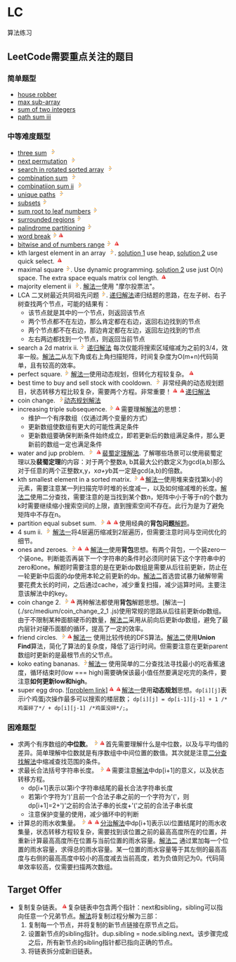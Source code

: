 # LC
算法练习

[LeetCodeLogo]:./assets/images/LeetCode_logo_16.png
[ImportantIcon]:./assets/images/important_icon_16.png

## LeetCode需要重点关注的题目
### 简单题型
* [house robber](./src/easy/house_robber_1.js)
* [max sub-array](./src/easy/max_subarray_2.js)
* [sum of two integers](./src/easy/sum_of_two_integers_1.js)
* [path sum iii](./src/easy/path_sum_iii_1.js)

### 中等难度题型
* [three sum](./src/medium/3sum_1.js) [![problem link][LeetCodeLogo]](https://leetcode.com/problems/3sum/description/)
* [next permutation](./src/medium/next_permutation_1.js) [![problem link][LeetCodeLogo]](https://leetcode.com/problems/next-permutation/)
* [search in rotated sorted array](./src/medium/search_in_rotated_sorted_array_1.js) [![problem link][LeetCodeLogo]](https://leetcode.com/problems/search-in-rotated-sorted-array/)
* [combination sum](./src/medium/combination_sum_1.js) [![problem link][LeetCodeLogo]](https://leetcode.com/problems/combination-sum/)
* [combinatiion sum ii](./src/medium/combination_sum_ii_1.js) [![problem link][LeetCodeLogo]](https://leetcode.com/problems/combination-sum-ii/)
* [unique paths](./src/medium/unique_paths_2.js) [![problem link][LeetCodeLogo]](https://leetcode.com/problems/unique-paths/description/)
* [subsets](./src/medium/subsets_2.js)[![problem link][LeetCodeLogo]](https://leetcode.com/problems/subsets/)
* [sum root to leaf numbers](./src/medium/sum_root_to_leaf_numbers_2.js)[![problem link][LeetCodeLogo]](https://leetcode.com/problems/sum-root-to-leaf-numbers/)
* [surrounded regions](./src/medium/surrounded_regions_1.js)[![problem link][LeetCodeLogo]](https://leetcode.com/problems/surrounded-regions)
* [palindrome partitioning](./src/medium/palindrome_partitioning_1.js)[![problem link][LeetCodeLogo]](https://leetcode.com/problems/palindrome-partitioning)
* [word break](./src/medium/word_break_1.js)[![problem link][LeetCodeLogo]](https://leetcode.com/problems/word-break)![important icon][ImportantIcon]
* [bitwise and of numbers range](./src/medium/bitwise_and_of_numbers_range_1.js)[![LeetCodeLogo]](https://leetcode.com/problems/bitwise-and-of-numbers-range)
![important icon][ImportantIcon]
* kth largest element in an array [![problem link][LeetCodeLogo]](https://leetcode.com/problems/kth-largest-element-in-an-array/). [solution 1](./src/medium/kth_largest_element_in_an_array_1.js) use heap, [solution 2](./src/medium/kth_largest_element_in_an_array_2.js) use quick select. ![important icon][ImportantIcon]
* maximal square[![problem link][LeetCodeLogo]](https://leetcode.com/problems/maximal-square/). Use dynamic programming. [solution 2](./src/medium/maximal_square_2.js) use just O(n) space. The extra space equals matrix col length. ![important icon][ImportantIcon]
* majority element ii [![problem link][LeetCodeLogo]](https://leetcode.com/problems/majority-element-ii/description/). [解法一](./src/medium/majority_element_ii_1.js)使用 "摩尔投票法"。
* LCA 二叉树最近共同祖先问题[![problem link][LeetCodeLogo]](https://leetcode.com/problems/lowest-common-ancestor-of-a-binary-tree). 
[递归解法](./src/medium/lowest_common_ancestor_of_a_binary_tree_2.js)递归结题的思路，在左子树、右子树查找两个节点，可能的结果有：
  * 该节点就是其中的一个节点，则返回该节点
  * 两个节点都不在左边，那么肯定都在右边，返回右边找到的节点
  * 两个节点都不在右边，那边肯定都在左边，返回左边找到的节点
  * 左右两边都找到一个节点，则返回当前节点
* search a 2d matrix ii.[![problem link][LeetCodeLogo]](https://leetcode.com/problems/search-a-2d-matrix-ii) [递归解法](./src/medium/search_a_2d_matrix_ii_1.js)
每次仅能将搜索区域缩减为之前的3/4，效率一般。[解法二](./src/medium/search_a_2d_matrix_ii_2.js)从左下角或右上角扫描矩阵，时间复杂度为O(m+n)代码简单，且有较高的效率。
* perfect square.[![problem link][LeetCodeLogo]](https://leetcode.com/problems/perfect-squares) [解法一](./src/medium/perfect_squares_1.js)使用动态规划，但转化方程较复杂。![important 
icon][ImportantIcon]
* best time to buy and sell stock with cooldown. [![problem link][LeetCodeLogo]](https://leetcode.com/problems/best-time-to-buy-and-sell-stock-with-cooldown) 
非常经典的动态规划题目，状态转移方程比较复杂，需要两个方程。非常重要！![important icon][ImportantIcon]![important icon][ImportantIcon][递归解法](./src/medium/best_time_to_buy_and_sell_stock_with_cooldown_1.js)
* coin change. [![problem icon][LeetCodeLogo]](https://leetcode.com/problems/coin-change/description/)[动态规划解法](./src/medium/coin_change_1.js)
* increasing triple subsequence.[![problem link][LeetCodeLogo]](https://leetcode.com/problems/increasing-triplet-subsequence)![important icon][ImportantIcon]需要理解[解法](
./src/medium/increasing_triplet_subsequence_1.js)的思想：
  * 维护一个有序数组（仅通过两个变量的方式）
  * 更新数组使数组有更大的可能性满足条件
  * 更新数组要确保判断条件始终成立，即若更新后的数组满足条件，那么更新前的数组一定也满足条件
* water and jup problem. [![problem link][LeetCodeLogo]](https://leetcode.com/problems/water-and-jug-problem) ![important icon][ImportantIcon][裴蜀定理解法](
./src/medium/water_and_jug_problem_1.js). 了解哪些场景可以使用裴蜀定理以及**裴蜀定理**的内容：对于两个整数a, b其最大公约数定义为gcd(a,b)那么对于任意的两个正整数x,y，x*a+y*b其一定是gcd(a,b)的倍数。
* kth smallest element in a sorted matrix.[![problem link][LeetCodeLogo]](https://leetcode.com/problems/kth-smallest-element-in-a-sorted-matrix)![important 
icon][ImportantIcon][解法一](./src/medium/kth_smallest_element_in_a_sorted_matrix_1.js)使用堆来查找第k小的元素，需要注意某一列扫描完毕时堆的长度减一，以及如何缩减堆的长度。[解法二](
./src/medium/kth_smallest_element_in_a_sorted_matrix_2.js)使用二分查找，需要注意的是当找到某个数n，矩阵中小于等于n的个数为k时需要继续缩小搜索空间的上限，直到搜索空间不存在。此行为是为了避免矩阵中不存在n。
* partition equal subset sum. [![problem link][LeetCodeLogo]](https://leetcode.com/problems/partition-equal-subset-sum)![important icon][ImportantIcon]![important 
icon][ImportantIcon]使用经典的**背包问题**[解题](./src/medium/partition_equal_subset_sum_1.js)。
* 4 sum ii. [![problem link][LeetCodeLogo]](https://leetcode.com/problems/4sum-ii) [解法一](./src/medium/4sum_ii_1.js)将4层遍历缩减到2层遍历，但需要注意时间与空间优化的细节。
* ones and zeroes. [![problem link][LeetCodeLogo]](https://leetcode.com/problems/ones-and-zeroes)![important icon][ImportantIcon]![important icon][ImportantIcon][解法一](
./src/medium/ones_and_zeroes_1.js)使用**背包**思想。有两个背包，一个装zero一个装one。判断能否再装下一个字符串的条件时必须同时装下这个字符串中的zero和one。解题时需要注意的是在更新dp数组是需要从后往前更新，防止在一轮更新中后面的dp使用本轮之前更新的dp。[解法二](
./src/medium/ones_and_zeroes_2.js)首选尝试暴力破解带需要花费太长的时间，之后通过cache，减少重复扫描，减少运算时间。主要注意该解法中的key。
* coin change 2. [![problem link][LeetCodeLogo]](https://leetcode.com/problems/coin-change-2)![important icon][ImportantIcon]两种解法都使用**背包**解题思想。[解法一](./src/medium/coin_change_2_1
.js)使用常规的思路从后往前更新dp数组。由于不限制某种面额硬币的数量，[解法二](./src/medium/coin_change_2_2.js)采用从前向后更新dp数组，避免了最内层针对硬币面额的循环，提高了一定的效率。
* friend circles. [![problem link][LeetCodeLogo]](https://leetcode.com/problems/friend-circles)![important icon][ImportantIcon][解法一](./src/medium/friend_circles_1.js)
使用比较传统的DFS算法。[解法二](./src/medium/friend_circles_2.js)使用**Union Find**算法，简化了算法的复杂度，降低了运行时间。但需要注意在更新parent数组时更新的是最根节点的父节点。
* koko eating bananas. [![problem link][LeetCodeLogo]](https://leetcode.com/problems/koko-eating-bananas)[解法一](./src/medium/koko_eating_bananas_1.js)
使用简单的二分查找法寻找最小的吃香蕉速度，循环结束时(low === high)需要确保该最小值任然要满足吃完的条件，要注意**如何更新low和high**。
* super egg drop. [![problem link]](https://leetcode.com/problems/super-egg-drop)![important icon][ImportantIcon]![important icon][ImportantIcon][解法一](
./src/medium/super_egg_drop_1.js)使用**动态规划**思想。```dp[i][j]```表示i个鸡蛋j次操作最多可以搜索的楼层数；
```dp[i][j] = dp[i-1][j-1] + 1 /*鸡蛋碎了*/ + dp[i][j-1] /*鸡蛋没碎*/;```。
### 困难题型
* 求两个有序数组的**中位数**。[![problem link][LeetCodeLogo]](https://leetcode.com/problems/median-of-two-sorted-arrays)![important 
icon][ImportantIcon]首先需要理解什么是中位数，以及与平均值的差异。简单理解中位数就是有序数组中中间位置的数值。其次就是注意[二分查找解法](./src/hard/median_of_two_sorted_arrays_1.js)中缩减查找范围的条件。
* 求最长合法括号字符串长度。[![problem link][LeetCodeLogo]](https://leetcode.com/problems/longest-valid-parentheses)![important icon][ImportantIcon]需要注意[解法](
./src/hard/longest_valid_parentheses_1.js)中dp[i+1]的意义，以及状态转移方程。
  * dp[i+1]表示以第i个字符串结尾的最长合法字符串长度
  * 若第i个字符为')'且前一个合法子串之前的一个字符为'('，则dp[i+1]=2+')'之前的合法子串的长度+'('之前的合法子串长度
  * 注意保护变量的使用，减少循环中的判断
* 计算总的雨水收集量。[![problem link][LeetCodeLogo]](https://leetcode.com/problems/trapping-rain-water)![important icon][ImportantIcon]![important icon][ImportantIcon][分治解法](
./src/hard/trapping_rain_water_1.js)中dp[i+1]表示以i位置结尾时的雨水收集量，状态转移方程较复杂，需要找到该位置之前的最高高度所在的位置，并重新计算最高高度所在位置与当前位置的雨水容量。[解法二](./src/hard/trapping_rain_water_2.js)
通过累加每一个位置的雨水容量，求得总的雨水容量。某一位置的雨水容量等于其左侧的最高高度与右侧的最高高度中较小的高度减去当前高度，若为负值则记为0。代码简单效率较高，仅需要扫描两次数组。
## Target Offer
* 复制复杂链表。![important icon][ImportantIcon]复杂链表中包含两个指针：next和sibling，sibling可以指向任意一个兄弟节点。[解法](./src/target_offer/duplicate_complex_list.js)将复制过程分解为三部：
  1. 复制每一个节点，并将复制的新节点链接在原节点之后。
  2. 设置新节点的sibling指针。dup.sibling = node.sibling.next。该步骤完成之后，所有新节点的sibling指针都已指向正确的节点。
  3. 将链表拆分成新旧链表。